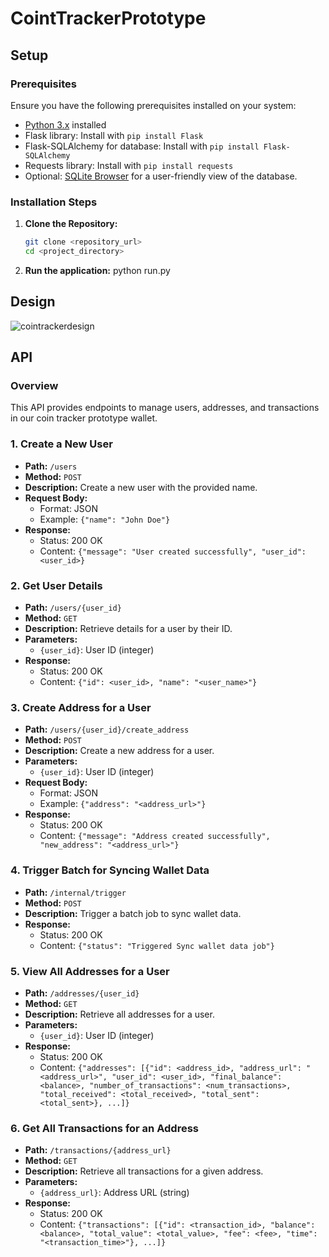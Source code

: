 # CointTrackerPrototype

## Setup

### Prerequisites
Ensure you have the following prerequisites installed on your system:

- [Python 3.x](https://www.python.org/downloads/) installed
- Flask library: Install with `pip install Flask`
- Flask-SQLAlchemy for database: Install with `pip install Flask-SQLAlchemy`
- Requests library: Install with `pip install requests`
- Optional: [SQLite Browser](https://sqlitebrowser.org/dl/) for a user-friendly view of the database.

### Installation Steps

1. **Clone the Repository:**
   ```bash
   git clone <repository_url>
   cd <project_directory>
2. **Run the application:**
 python run.py


## Design
![cointrackerdesign](https://github.com/alexyuan2424/CointTrackerPrototype/assets/32046087/50f8f317-b044-4c9e-aacd-c2d5e1ba2ea0)

## API

### Overview
This API provides endpoints to manage users, addresses, and transactions in our coin tracker prototype wallet.

### 1. Create a New User
- **Path:** `/users`
- **Method:** `POST`
- **Description:** Create a new user with the provided name.
- **Request Body:**
  - Format: JSON
  - Example: `{"name": "John Doe"}`
- **Response:**
  - Status: 200 OK
  - Content: `{"message": "User created successfully", "user_id": <user_id>}`

### 2. Get User Details
- **Path:** `/users/{user_id}`
- **Method:** `GET`
- **Description:** Retrieve details for a user by their ID.
- **Parameters:**
  - `{user_id}`: User ID (integer)
- **Response:**
  - Status: 200 OK
  - Content: `{"id": <user_id>, "name": "<user_name>"}`

### 3. Create Address for a User
- **Path:** `/users/{user_id}/create_address`
- **Method:** `POST`
- **Description:** Create a new address for a user.
- **Parameters:**
  - `{user_id}`: User ID (integer)
- **Request Body:**
  - Format: JSON
  - Example: `{"address": "<address_url>"}`
- **Response:**
  - Status: 200 OK
  - Content: `{"message": "Address created successfully", "new_address": "<address_url>"}`

### 4. Trigger Batch for Syncing Wallet Data
- **Path:** `/internal/trigger`
- **Method:** `POST`
- **Description:** Trigger a batch job to sync wallet data.
- **Response:**
  - Status: 200 OK
  - Content: `{"status": "Triggered Sync wallet data job"}`

### 5. View All Addresses for a User
- **Path:** `/addresses/{user_id}`
- **Method:** `GET`
- **Description:** Retrieve all addresses for a user.
- **Parameters:**
  - `{user_id}`: User ID (integer)
- **Response:**
  - Status: 200 OK
  - Content: `{"addresses": [{"id": <address_id>, "address_url": "<address_url>", "user_id": <user_id>, "final_balance": <balance>, "number_of_transactions": <num_transactions>, "total_received": <total_received>, "total_sent": <total_sent>}, ...]}`

### 6. Get All Transactions for an Address
- **Path:** `/transactions/{address_url}`
- **Method:** `GET`
- **Description:** Retrieve all transactions for a given address.
- **Parameters:**
  - `{address_url}`: Address URL (string)
- **Response:**
  - Status: 200 OK
  - Content: `{"transactions": [{"id": <transaction_id>, "balance": <balance>, "total_value": <total_value>, "fee": <fee>, "time": "<transaction_time>"}, ...]}`
